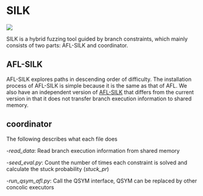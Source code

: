 # SILK
![](https://img.shields.io/hexpm/l/plug?style=flat-square)

SILK is a hybrid fuzzing tool guided by branch constraints, which mainly consists of two parts: AFL-SILK and coordinator.

## AFL-SILK

 AFL-SILK explores paths in descending order of difficulty. The installation process of AFL-SILK is simple because it is the same as that of AFL. We also have an independent version of [AFL-SILK](https://github.com/White-Mouse/AFL-SILK) that differs from the current version in that it does not transfer branch execution information to shared memory.

## coordinator

The following describes what each file does

-*read_data*: Read branch execution information from shared memory
    
-*seed_eval.py*: Count the number of times each constraint is solved and calculate the stuck probability (*stuck_pr*)
    
-*run_qsym_afl.py*: Call the QSYM interface, QSYM can be replaced by other concolic executors
